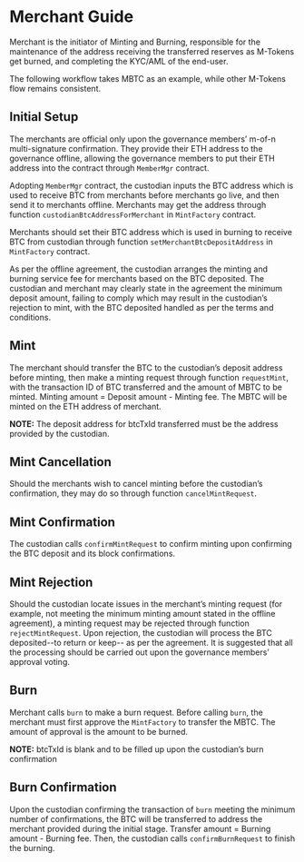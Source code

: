 # Merchant Guide
Merchant is the initiator of Minting and Burning, responsible for the maintenance of the address receiving the transferred reserves as M-Tokens get burned, and completing the KYC/AML of the end-user.

The following workflow takes MBTC as an example, while other M-Tokens flow remains consistent. 

## Initial Setup
The merchants are official only upon the governance members’ m-of-n multi-signature confirmation. They provide their ETH address to the governance offline, allowing the governance members to put their ETH address into the contract through `MemberMgr` contract.
 
Adopting `MemberMgr` contract, the custodian inputs the BTC address which is used to receive BTC from merchants before merchants go live, and then send it to merchants offline. Merchants may get the address through function `custodianBtcAddressForMerchant` in `MintFactory` contract.

Merchants should set their BTC address which is used in burning to receive BTC from custodian through function `setMerchantBtcDepositAddress` in `MintFactory` contract.

As per the offline agreement, the custodian arranges the minting and burning service fee for merchants based on the BTC deposited. The custodian and merchant may clearly state in the agreement the minimum deposit amount, failing to comply which may result in the custodian’s rejection to mint, with the BTC deposited handled as per the terms and conditions.

## Mint
The merchant should transfer the BTC to the custodian’s deposit address before minting, then make a minting request through function `requestMint`, with the transaction ID of BTC transferred and the amount of MBTC to be minted. Minting amount = Deposit amount - Minting fee. The MBTC will be minted on the ETH address of merchant.

**NOTE:** The deposit address for btcTxId transferred must be the address provided by the custodian.

## Mint Cancellation
Should the merchants wish to cancel minting before the custodian’s confirmation, they may do so through function `cancelMintRequest`.

## Mint Confirmation
The custodian calls `confirmMintRequest` to confirm minting upon confirming the BTC deposit and its block confirmations. 

## Mint Rejection
Should the custodian locate issues in the merchant’s minting request (for example, not meeting the minimum minting amount stated in the offline agreement), a minting request may be rejected through function `rejectMintRequest`. Upon rejection, the custodian will process the BTC deposited--to return or keep-- as per the agreement. It is suggested that all the processing should be carried out upon the governance members’ approval voting.
    
## Burn
Merchant calls `burn` to make a burn request. Before calling `burn`, the merchant must first approve the `MintFactory` to transfer the MBTC. The amount of approval is the amount to be burned. 

**NOTE:** btcTxId is blank and to be filled up upon the custodian’s burn confirmation

## Burn Confirmation
Upon the custodian confirming the transaction of `burn` meeting the minimum number of confirmations, the BTC will be transferred to address the merchant provided during the initial stage. Transfer amount = Burning amount - Burning fee. Then, the custodian calls `confirmBurnRequest` to finish the burning. 
